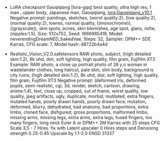 - LoRA checkpoint Gaoqiqiang [lora-gqq]
best quality, ultra high res,  1 man  , upper body, Japanese man, Gaoqiqiang,  <lora:Gaoqiqiang_v10:1>
Negative prompt: paintings, sketches, (worst quality:2), (low quality:2), (normal quality:2), lowres, normal quality, ((monochrome)), ((grayscale)), skin spots, acnes, skin blemishes, age spot, glans, nsfw, (nipples:1.5),
Size: 512x752, Seed: 1666985418, Model: neverendingDreamNED_bakedVae, Steps: 32, Sampler: DPM++ SDE Karras, CFG scale: 7, Model hash: d8722b4a4d

- Realistic_Vision_V2.0.safetensors
RAW photo, *subject*, (high detailed skin:1.2), 8k uhd, dslr, soft lighting, high quality, film grain, Fujifilm XT3
Example: RAW photo, a close up portrait photo of 26 y.o woman in wastelander clothes, long haircut, pale skin, slim body, background is city ruins, (high detailed skin:1.2), 8k uhd, dslr, soft lighting, high quality, film grain, Fujifilm XT3
Negative prompt: (deformed iris, deformed pupils, semi-realistic, cgi, 3d, render, sketch, cartoon, drawing, anime:1.4), text, close up, cropped, out of frame, worst quality, low quality, jpeg artifacts, ugly, duplicate, morbid, mutilated, extra fingers, mutated hands, poorly drawn hands, poorly drawn face, mutation, deformed, blurry, dehydrated, bad anatomy, bad proportions, extra limbs, cloned face, disfigured, gross proportions, malformed limbs, missing arms, missing legs, extra arms, extra legs, fused fingers, too many fingers, long neck
Euler A or DPM++ 2M Karras with 25 steps
CFG Scale 3,5 - 7
Hires. fix with Latent upscaler
0 Hires steps and Denoising strength 0.25-0.45
Upscale by 1.1-2.0
ENSD 31337
